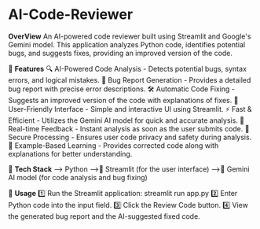 # AI-Code-Reviewer

**OverView**
An AI-powered code reviewer built using Streamlit and Google's Gemini model. This application analyzes Python code, identifies potential bugs, and suggests fixes, providing an improved version of the code.

🌟 **Features**
🔍 AI-Powered Code Analysis - Detects potential bugs, syntax errors, and logical mistakes.
📝 Bug Report Generation - Provides a detailed bug report with precise error descriptions.
🛠️ Automatic Code Fixing - Suggests an improved version of the code with explanations of fixes.
🎨 User-Friendly Interface - Simple and interactive UI using Streamlit.
⚡ Fast & Efficient - Utilizes the Gemini AI model for quick and accurate analysis.
🔄 Real-time Feedback - Instant analysis as soon as the user submits code.
🔑 Secure Processing - Ensures user code privacy and safety during analysis.
📄 Example-Based Learning - Provides corrected code along with explanations for better understanding.

🔧 **Tech Stack**
--> Python
-->🎨 Streamlit (for the user interface)
-->🤖 Gemini AI model (for code analysis and bug fixing)

🚀 **Usage**
1️⃣ Run the Streamlit application:
        streamlit run app.py
2️⃣ Enter Python code into the input field.
3️⃣ Click the Review Code button.
4️⃣ View the generated bug report and the AI-suggested fixed code.
